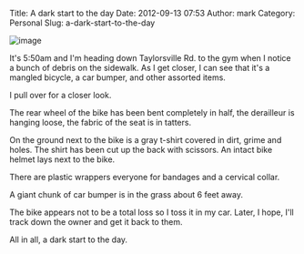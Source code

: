 Title: A dark start to the day
Date: 2012-09-13 07:53
Author: mark
Category: Personal
Slug: a-dark-start-to-the-day

![image][]

It's 5:50am and I'm heading down Taylorsville Rd. to the gym when I
notice a bunch of debris on the sidewalk. As I get closer, I can see
that it's a mangled bicycle, a car bumper, and other assorted items.

I pull over for a closer look.

The rear wheel of the bike has been bent completely in half, the
derailleur is hanging loose, the fabric of the seat is in tatters.

On the ground next to the bike is a gray t-shirt covered in dirt, grime
and holes. The shirt has been cut up the back with scissors. An intact
bike helmet lays next to the bike.

There are plastic wrappers everyone for bandages and a cervical collar.

A giant chunk of car bumper is in the grass about 6 feet away.

The bike appears not to be a total loss so I toss it in my car. Later, I
hope, I'll track down the owner and get it back to them.

All in all, a dark start to the day.

  [image]: http://i.imgur.com/ZkzPK.jpg
